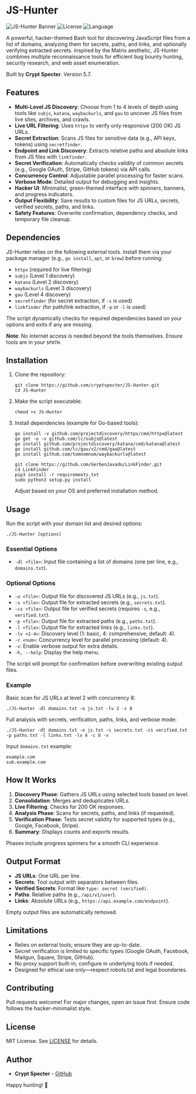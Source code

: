 # JS-Hunter

![JS-Hunter Banner](https://img.shields.io/badge/Version-5.7-brightgreen?style=flat-square) ![License](https://img.shields.io/badge/License-MIT-blue?style=flat-square) ![Language](https://img.shields.io/badge/Language-Bash-yellow?style=flat-square)

A powerful, hacker-themed Bash tool for discovering JavaScript files from a list of domains, analyzing them for secrets, paths, and links, and optionally verifying extracted secrets. Inspired by the Matrix aesthetic, JS-Hunter combines multiple reconnaissance tools for efficient bug bounty hunting, security research, and web asset enumeration.

Built by **Crypt Specter**. Version 5.7.

## Features

- **Multi-Level JS Discovery**: Choose from 1 to 4 levels of depth using tools like `subjs`, `katana`, `waybackurls`, and `gau` to uncover JS files from live sites, archives, and crawls.
- **Live URL Filtering**: Uses `httpx` to verify only responsive (200 OK) JS URLs.
- **Secret Extraction**: Scans JS files for sensitive data (e.g., API keys, tokens) using `secretfinder`.
- **Endpoint and Link Discovery**: Extracts relative paths and absolute links from JS files with `linkfinder`.
- **Secret Verification**: Automatically checks validity of common secrets (e.g., Google OAuth, Stripe, GitHub tokens) via API calls.
- **Concurrency Control**: Adjustable parallel processing for faster scans.
- **Verbose Mode**: Detailed output for debugging and insights.
- **Hacker UI**: Minimalist, green-themed interface with spinners, banners, and progress indicators.
- **Output Flexibility**: Save results to custom files for JS URLs, secrets, verified secrets, paths, and links.
- **Safety Features**: Overwrite confirmation, dependency checks, and temporary file cleanup.

## Dependencies

JS-Hunter relies on the following external tools. Install them via your package manager (e.g., `go install`, `apt`, or `brew`) before running:

- `httpx` (required for live filtering)
- `subjs` (Level 1 discovery)
- `katana` (Level 2 discovery)
- `waybackurls` (Level 3 discovery)
- `gau` (Level 4 discovery)
- `secretfinder` (for secret extraction, if `-s` is used)
- `linkfinder` (for path/link extraction, if `-p` or `-l` is used)

The script dynamically checks for required dependencies based on your options and exits if any are missing.

**Note**: No internet access is needed beyond the tools themselves. Ensure tools are in your `$PATH`.

## Installation

1. Clone the repository:
   ```
   git clone https://github.com/cryptspecter/JS-Hunter.git
   cd JS-Hunter
   ```

2. Make the script executable:
   ```
   chmod +x JS-Hunter
   ```

3. Install dependencies (example for Go-based tools):
   ```
   go install -v github.com/projectdiscovery/httpx/cmd/httpx@latest
   go get -u -v github.com/lc/subjs@latest
   go install github.com/projectdiscovery/katana/cmd/katana@latest
   go install github.com/lc/gau/v2/cmd/gau@latest
   go install github.com/tomnomnom/waybackurls@latest

   git clone https://github.com/GerbenJavado/LinkFinder.git
   cd LinkFinder
   pip3 install -r requirements.txt
   sudo python3 setup.py install
   ```

   Adjust based on your OS and preferred installation method.

## Usage

Run the script with your domain list and desired options:

```
./JS-Hunter [options]
```

### Essential Options
- `-dl <file>`: Input file containing a list of domains (one per line, e.g., `domains.txt`).

### Optional Options
- `-o <file>`: Output file for discovered JS URLs (e.g., `js.txt`).
- `-s <file>`: Output file for extracted secrets (e.g., `secrets.txt`).
- `-cs <file>`: Output file for verified secrets (requires `-s`, e.g., `verified.txt`).
- `-p <file>`: Output file for extracted paths (e.g., `paths.txt`).
- `-l <file>`: Output file for extracted links (e.g., `links.txt`).
- `-lv <1-4>`: Discovery level (1: basic, 4: comprehensive; default: 4).
- `-c <num>`: Concurrency level for parallel processing (default: 4).
- `-v`: Enable verbose output for extra details.
- `-h, --help`: Display the help menu.

The script will prompt for confirmation before overwriting existing output files.

### Example

Basic scan for JS URLs at level 2 with concurrency 8:
```
./JS-Hunter -dl domains.txt -o js.txt -lv 2 -c 8
```

Full analysis with secrets, verification, paths, links, and verbose mode:
```
./JS-Hunter -dl domains.txt -o js.txt -s secrets.txt -cs verified.txt -p paths.txt -l links.txt -lv 4 -c 8 -v
```

Input `domains.txt` example:
```
example.com
sub.example.com
```

## How It Works

1. **Discovery Phase**: Gathers JS URLs using selected tools based on level.
2. **Consolidation**: Merges and deduplicates URLs.
3. **Live Filtering**: Checks for 200 OK responses.
4. **Analysis Phase**: Scans for secrets, paths, and links (if requested).
5. **Verification Phase**: Tests secret validity for supported types (e.g., Google, Facebook, Stripe).
6. **Summary**: Displays counts and exports results.

Phases include progress spinners for a smooth CLI experience.

## Output Format

- **JS URLs**: One URL per line.
- **Secrets**: Tool output with separators between files.
- **Verified Secrets**: Format like `type: secret (verified)`.
- **Paths**: Relative paths (e.g., `/api/v1/user`).
- **Links**: Absolute URLs (e.g., `https://api.example.com/endpoint`).

Empty output files are automatically removed.

## Limitations

- Relies on external tools; ensure they are up-to-date.
- Secret verification is limited to specific types (Google OAuth, Facebook, Mailgun, Square, Stripe, GitHub).
- No proxy support built-in; configure in underlying tools if needed.
- Designed for ethical use only—respect robots.txt and legal boundaries.

## Contributing

Pull requests welcome! For major changes, open an issue first. Ensure code follows the hacker-minimalist style.

## License

MIT License. See [LICENSE](LICENSE) for details.

## Author

- **Crypt Specter** - [GitHub](https://github.com/cryptspecter)

Happy hunting! 🚀
